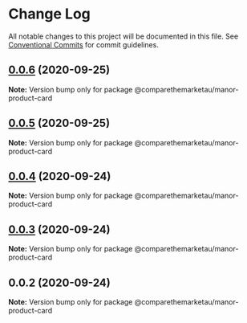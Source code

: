# Change Log

All notable changes to this project will be documented in this file.
See [Conventional Commits](https://conventionalcommits.org) for commit guidelines.

## [0.0.6](https://github.com/comparethemarketau/manor-react/compare/@comparethemarketau/manor-product-card@0.0.5...@comparethemarketau/manor-product-card@0.0.6) (2020-09-25)

**Note:** Version bump only for package @comparethemarketau/manor-product-card





## [0.0.5](https://github.com/comparethemarketau/manor-react/compare/@comparethemarketau/manor-product-card@0.0.4...@comparethemarketau/manor-product-card@0.0.5) (2020-09-25)

**Note:** Version bump only for package @comparethemarketau/manor-product-card





## [0.0.4](https://github.com/comparethemarketau/manor-react/compare/@comparethemarketau/manor-product-card@0.0.3...@comparethemarketau/manor-product-card@0.0.4) (2020-09-24)

**Note:** Version bump only for package @comparethemarketau/manor-product-card





## [0.0.3](https://github.com/comparethemarketau/manor-react/compare/@comparethemarketau/manor-product-card@0.0.2...@comparethemarketau/manor-product-card@0.0.3) (2020-09-24)

**Note:** Version bump only for package @comparethemarketau/manor-product-card





## 0.0.2 (2020-09-24)

**Note:** Version bump only for package @comparethemarketau/manor-product-card
